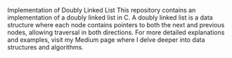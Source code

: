 Implementation of Doubly Linked List
This repository contains an implementation of a doubly linked list in C. A doubly linked list is a data structure where each node contains pointers to both the next and previous nodes, allowing traversal in both directions.
For more detailed explanations and examples, visit my Medium page where I delve deeper into data structures and algorithms.

